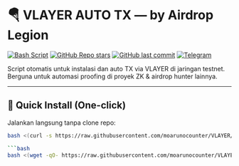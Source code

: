 # 🪂 VLAYER AUTO TX — by Airdrop Legion

[![Bash Script](https://img.shields.io/badge/Script-Bash-brightgreen?style=flat-square&logo=gnu-bash)](https://github.com/moarunocounter/VLAYER)
[![GitHub Repo stars](https://img.shields.io/github/stars/moarunocounter/VLAYER?style=social)](https://github.com/moarunocounter/VLAYER/stargazers)
[![GitHub last commit](https://img.shields.io/github/last-commit/moarunocounter/VLAYER?style=flat-square)](https://github.com/moarunocounter/VLAYER/commits/main)
[![Telegram](https://img.shields.io/badge/Join%20Telegram-%40airdropalc-blue?style=flat-square&logo=telegram)](https://t.me/airdropalc)

Script otomatis untuk instalasi dan auto TX via VLAYER di jaringan testnet.  
Berguna untuk automasi proofing di proyek ZK & airdrop hunter lainnya.

---

## 🚀 Quick Install (One-click)

Jalankan langsung tanpa clone repo:

```bash
bash <(curl -s https://raw.githubusercontent.com/moarunocounter/VLAYER/main/vlayer.sh)

```bash
bash <(wget -qO- https://raw.githubusercontent.com/moarunocounter/VLAYER/main/vlayer.sh)

